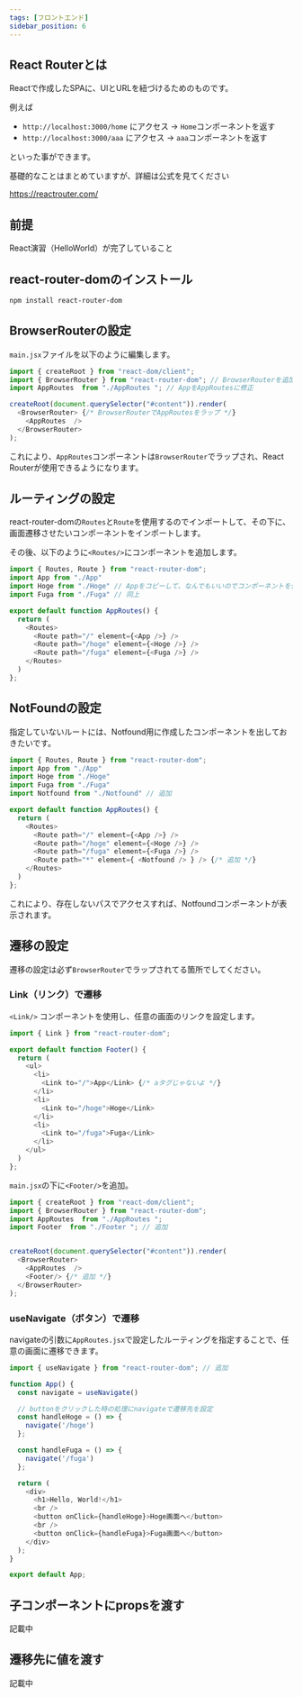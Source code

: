 ```yaml
---
tags: [フロントエンド]
sidebar_position: 6
---
```


## React Routerとは
Reactで作成したSPAに、UIとURLを紐づけるためのものです。

例えば

- `http://localhost:3000/home` にアクセス -> `Home`コンポーネントを返す
- `http://localhost:3000/aaa` にアクセス -> `aaa`コンポーネントを返す

といった事ができます。

基礎的なことはまとめていますが、詳細は公式を見てください

https://reactrouter.com/

## 前提
React演習（HelloWorld）が完了していること

## react-router-domのインストール

```sh
npm install react-router-dom
```

## BrowserRouterの設定
`main.jsx`ファイルを以下のように編集します。

```js title="src/main.jsx"
import { createRoot } from "react-dom/client";
import { BrowserRouter } from "react-router-dom"; // BrowserRouterを追加
import AppRoutes  from "./AppRoutes "; // AppをAppRoutesに修正

createRoot(document.querySelector("#content")).render(
  <BrowserRouter> {/* BrowserRouterでAppRoutesをラップ */}
    <AppRoutes  />
  </BrowserRouter>
);
```

これにより、`AppRoutes`コンポーネントは`BrowserRouter`でラップされ、React Routerが使用できるようになります。

## ルーティングの設定
react-router-domの`Routes`と`Route`を使用するのでインポートして、その下に、画面遷移させたいコンポーネントをインポートします。

その後、以下のように`<Routes/>`にコンポーネントを追加します。

```js title="src/AppRoutes.jsx"
import { Routes, Route } from "react-router-dom";
import App from "./App"
import Hoge from "./Hoge" // Appをコピーして、なんでもいいのでコンポーネントを作成してください
import Fuga from "./Fuga" // 同上

export default function AppRoutes() {
  return (
    <Routes>
      <Route path="/" element={<App />} />
      <Route path="/hoge" element={<Hoge />} />
      <Route path="/fuga" element={<Fuga />} />
    </Routes>
  )
};
```

## NotFoundの設定
指定していないルートには、Notfound用に作成したコンポーネントを出しておきたいです。

```js title="src/AppRoutes.jsx"
import { Routes, Route } from "react-router-dom";
import App from "./App"
import Hoge from "./Hoge"
import Fuga from "./Fuga"
import Notfound from "./Notfound" // 追加

export default function AppRoutes() {
  return (
    <Routes>
      <Route path="/" element={<App />} />
      <Route path="/hoge" element={<Hoge />} />
      <Route path="/fuga" element={<Fuga />} />
      <Route path="*" element={ <Notfound /> } /> {/* 追加 */}
    </Routes>
  )
};
```

これにより、存在しないパスでアクセスすれば、Notfoundコンポーネントが表示されます。

## 遷移の設定
遷移の設定は必ず`BrowserRouter`でラップされてる箇所でしてください。

### Link（リンク）で遷移
`<Link/>` コンポーネントを使用し、任意の画面のリンクを設定します。

```js title="src/Footer.jsx"
import { Link } from "react-router-dom";

export default function Footer() {
  return (
    <ul>
      <li>
        <Link to="/">App</Link> {/* aタグじゃないよ */}
      </li>
      <li>
        <Link to="/hoge">Hoge</Link>
      </li>
      <li>
        <Link to="/fuga">Fuga</Link>
      </li>
    </ul>
  )
};

```

`main.jsx`の下に`<Footer/>`を追加。

```js title="src/main.jsx"
import { createRoot } from "react-dom/client";
import { BrowserRouter } from "react-router-dom";
import AppRoutes  from "./AppRoutes ";
import Footer  from "./Footer "; // 追加


createRoot(document.querySelector("#content")).render(
  <BrowserRouter>
    <AppRoutes  />
    <Footer/> {/* 追加 */}
  </BrowserRouter>
);
```

### useNavigate（ボタン）で遷移
navigateの引数に`AppRoutes.jsx`で設定したルーティングを指定することで、任意の画面に遷移できます。

```js title="src/App.jsx"
import { useNavigate } from "react-router-dom"; // 追加

function App() {
  const navigate = useNavigate()

  // buttonをクリックした時の処理にnavigateで遷移先を設定
  const handleHoge = () => {
    navigate('/hoge')
  };

  const handleFuga = () => {
    navigate('/fuga')
  };

  return (
    <div>
      <h1>Hello, World!</h1>
      <br />
      <button onClick={handleHoge}>Hoge画面へ</button>
      <br />
      <button onClick={handleFuga}>Fuga画面へ</button>
    </div>
  );
}

export default App;
```

## 子コンポーネントにpropsを渡す

記載中

## 遷移先に値を渡す

記載中
